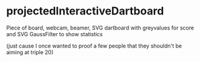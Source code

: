 # projectedInteractiveDartboard

Piece of board, webcam, beamer, SVG dartboard with greyvalues for score and SVG GaussFilter to show statistics

(just cause I once wanted to proof a few people that they shouldn't be aiming at triple 20)
